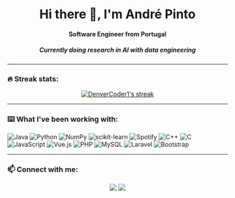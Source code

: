 <h1 align="center"> Hi there 👋, I'm André Pinto </h1>
<h4 align="center"> Software Engineer from Portugal</h4>
<h5 align="center"> Currently doing research in AI with data engineering</h5>


<!--
**andrepintoo/andrepintoo** is a ✨ _special_ ✨ repository because its `README.md` (this file) appears on your GitHub profile.

Here are some ideas to get you started:

- 🔭 I’m currently working on ...
- 🌱 I’m currently learning ...
- 👯 I’m looking to collaborate on ...
- 🤔 I’m looking for help with ...
- 💬 Ask me about ...
- 📫 How to reach me: ...
- 😄 Pronouns: ...
- ⚡ Fun fact: ...
-->

<hr>

<!-- GitHub Readme Streak Stats - https://github.com/DenverCoder1/github-readme-streak-stats -->
### :fire: Streak stats: 
<div>
  <p align="center">
    <a href="https://github.com/DenverCoder1/github-readme-streak-stats">
      <img alt="DenverCoder1's streak" src="https://github-readme-streak-stats.herokuapp.com/?user=andrepintoo&theme=dark&ring=68d781&fire=ffffff&currStreakLabel=ffffff"/>
    </a>
  </p>
</div>

<hr>

### ⌨️  What I've been working with:
<!-- https://ileriayo.github.io/markdown-badges/ -->
  ![Java](https://img.shields.io/badge/java-%23ED8B00.svg?style=for-the-badge&logo=java&logoColor=white)
  ![Python](https://img.shields.io/badge/python-3670A0?style=for-the-badge&logo=python&logoColor=ffdd54)
  ![NumPy](https://img.shields.io/badge/numpy-%23013243.svg?style=for-the-badge&logo=numpy&logoColor=white)
  ![scikit-learn](https://img.shields.io/badge/scikit--learn-%23F7931E.svg?style=for-the-badge&logo=scikit-learn&logoColor=white)
  ![Spotify](https://img.shields.io/badge/Spotify-1ED760?style=for-the-badge&logo=spotify&logoColor=white)
  ![C++](https://img.shields.io/badge/c++-%2300599C.svg?style=for-the-badge&logo=c%2B%2B&logoColor=white)
  ![C](https://img.shields.io/badge/c-%2300599C.svg?style=for-the-badge&logo=c&logoColor=white)
  ![JavaScript](https://img.shields.io/badge/javascript-%23323330.svg?style=for-the-badge&logo=javascript&logoColor=%23F7DF1E)
  ![Vue.js](https://img.shields.io/badge/vuejs-%2335495e.svg?style=for-the-badge&logo=vuedotjs&logoColor=%234FC08D)
  ![PHP](https://img.shields.io/badge/php-%23777BB4.svg?style=for-the-badge&logo=php&logoColor=white)
  ![MySQL](https://img.shields.io/badge/mysql-%2300f.svg?style=for-the-badge&logo=mysql&logoColor=white)
  ![Laravel](https://img.shields.io/badge/laravel-%23FF2D20.svg?style=for-the-badge&logo=laravel&logoColor=white)
  ![Bootstrap](https://img.shields.io/badge/bootstrap-%23563D7C.svg?style=for-the-badge&logo=bootstrap&logoColor=white)
<hr>
  
### :mailbox: Connect with me:
<div>
  <p align="center">
    <a href="mailto:andresantospinto26@gmail.com" target="_blank"><img src="https://img.shields.io/badge/Gmail-D14836?style=for-the-badge&logo=gmail&logoColor=white" target="_blank"></a>
     <a href="https://www.linkedin.com/in/andrepinto6/" target="_blank"><img src="https://img.shields.io/badge/Linkedin-0a66c2?style=for-the-badge&logo=linkedin&logoColor=white" target="_blank"></a>
  </p>
</div>

<br>

